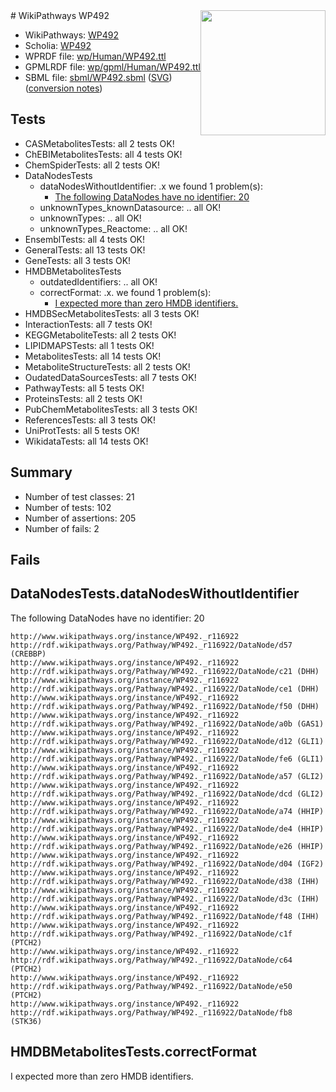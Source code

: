 <img style="float: right; width: 200px" src="../logo.png" />
# WikiPathways WP492

* WikiPathways: [WP492](https://identifiers.org/wikipathways:WP492)
* Scholia: [WP492](https://scholia.toolforge.org/wikipathways/WP492)
* WPRDF file: [wp/Human/WP492.ttl](../wp/Human/WP492.ttl)
* GPMLRDF file: [wp/gpml/Human/WP492.ttl](../wp/gpml/Human/WP492.ttl)
* SBML file: [sbml/WP492.sbml](../sbml/WP492.sbml) ([SVG](../sbml/WP492.svg)) ([conversion notes](../sbml/WP492.txt))

## Tests
* CASMetabolitesTests: all 2 tests OK!
* ChEBIMetabolitesTests: all 4 tests OK!
* ChemSpiderTests: all 2 tests OK!
* DataNodesTests
    * dataNodesWithoutIdentifier: .x we found 1 problem(s):
        * [The following DataNodes have no identifier: 20](#8792c4af)
    * unknownTypes_knownDatasource: .. all OK!
    * unknownTypes: .. all OK!
    * unknownTypes_Reactome: .. all OK!
* EnsemblTests: all 4 tests OK!
* GeneralTests: all 13 tests OK!
* GeneTests: all 3 tests OK!
* HMDBMetabolitesTests
    * outdatedIdentifiers: .. all OK!
    * correctFormat: .x. we found 1 problem(s):
        * [I expected more than zero HMDB identifiers.](#ad154c1e)
* HMDBSecMetabolitesTests: all 3 tests OK!
* InteractionTests: all 7 tests OK!
* KEGGMetaboliteTests: all 2 tests OK!
* LIPIDMAPSTests: all 1 tests OK!
* MetabolitesTests: all 14 tests OK!
* MetaboliteStructureTests: all 2 tests OK!
* OudatedDataSourcesTests: all 7 tests OK!
* PathwayTests: all 5 tests OK!
* ProteinsTests: all 2 tests OK!
* PubChemMetabolitesTests: all 3 tests OK!
* ReferencesTests: all 3 tests OK!
* UniProtTests: all 5 tests OK!
* WikidataTests: all 14 tests OK!


## Summary

* Number of test classes: 21
* Number of tests: 102
* Number of assertions: 205
* Number of fails: 2

## Fails

<a name="8792c4af" />

## DataNodesTests.dataNodesWithoutIdentifier

The following DataNodes have no identifier: 20
```
http://www.wikipathways.org/instance/WP492._r116922 http://rdf.wikipathways.org/Pathway/WP492._r116922/DataNode/d57 (CREBBP)
http://www.wikipathways.org/instance/WP492._r116922 http://rdf.wikipathways.org/Pathway/WP492._r116922/DataNode/c21 (DHH)
http://www.wikipathways.org/instance/WP492._r116922 http://rdf.wikipathways.org/Pathway/WP492._r116922/DataNode/ce1 (DHH)
http://www.wikipathways.org/instance/WP492._r116922 http://rdf.wikipathways.org/Pathway/WP492._r116922/DataNode/f50 (DHH)
http://www.wikipathways.org/instance/WP492._r116922 http://rdf.wikipathways.org/Pathway/WP492._r116922/DataNode/a0b (GAS1)
http://www.wikipathways.org/instance/WP492._r116922 http://rdf.wikipathways.org/Pathway/WP492._r116922/DataNode/d12 (GLI1)
http://www.wikipathways.org/instance/WP492._r116922 http://rdf.wikipathways.org/Pathway/WP492._r116922/DataNode/fe6 (GLI1)
http://www.wikipathways.org/instance/WP492._r116922 http://rdf.wikipathways.org/Pathway/WP492._r116922/DataNode/a57 (GLI2)
http://www.wikipathways.org/instance/WP492._r116922 http://rdf.wikipathways.org/Pathway/WP492._r116922/DataNode/dcd (GLI2)
http://www.wikipathways.org/instance/WP492._r116922 http://rdf.wikipathways.org/Pathway/WP492._r116922/DataNode/a74 (HHIP)
http://www.wikipathways.org/instance/WP492._r116922 http://rdf.wikipathways.org/Pathway/WP492._r116922/DataNode/de4 (HHIP)
http://www.wikipathways.org/instance/WP492._r116922 http://rdf.wikipathways.org/Pathway/WP492._r116922/DataNode/e26 (HHIP)
http://www.wikipathways.org/instance/WP492._r116922 http://rdf.wikipathways.org/Pathway/WP492._r116922/DataNode/d04 (IGF2)
http://www.wikipathways.org/instance/WP492._r116922 http://rdf.wikipathways.org/Pathway/WP492._r116922/DataNode/d38 (IHH)
http://www.wikipathways.org/instance/WP492._r116922 http://rdf.wikipathways.org/Pathway/WP492._r116922/DataNode/d3c (IHH)
http://www.wikipathways.org/instance/WP492._r116922 http://rdf.wikipathways.org/Pathway/WP492._r116922/DataNode/f48 (IHH)
http://www.wikipathways.org/instance/WP492._r116922 http://rdf.wikipathways.org/Pathway/WP492._r116922/DataNode/c1f (PTCH2)
http://www.wikipathways.org/instance/WP492._r116922 http://rdf.wikipathways.org/Pathway/WP492._r116922/DataNode/c64 (PTCH2)
http://www.wikipathways.org/instance/WP492._r116922 http://rdf.wikipathways.org/Pathway/WP492._r116922/DataNode/e50 (PTCH2)
http://www.wikipathways.org/instance/WP492._r116922 http://rdf.wikipathways.org/Pathway/WP492._r116922/DataNode/fb8 (STK36)
```

<a name="ad154c1e" />

## HMDBMetabolitesTests.correctFormat

I expected more than zero HMDB identifiers.
